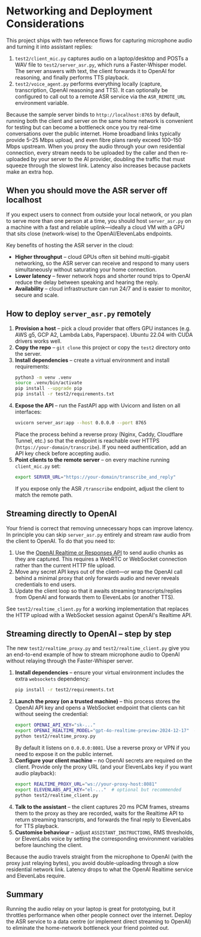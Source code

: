 # Networking and Deployment Considerations

This project ships with two reference flows for capturing microphone audio and turning it into
assistant replies:

1. `test2/client_mic.py` captures audio on a laptop/desktop and POSTs a WAV file to
   `test2/server_asr.py`, which runs a Faster-Whisper model. The server answers with text, the
   client forwards it to OpenAI for reasoning, and finally performs TTS playback.
2. `test2/voice_agent.py` performs everything locally (capture, transcription, OpenAI reasoning and
   TTS). It can optionally be configured to call out to a remote ASR service via the
   `ASR_REMOTE_URL` environment variable.

Because the sample server binds to `http://localhost:8765` by default, running both the client and
server on the same home network is convenient for testing but can become a bottleneck once you try
real-time conversations over the public internet. Home broadband links typically provide
5–25 Mbps upload, and even fibre plans rarely exceed 100–150 Mbps upstream. When you proxy the audio
through your own residential connection, every stream needs to be uploaded by the caller and then
re-uploaded by your server to the AI provider, doubling the traffic that must squeeze through the
slowest link. Latency also increases because packets make an extra hop.

## When you should move the ASR server off localhost

If you expect users to connect from outside your local network, or you plan to serve more than one
person at a time, you should host `server_asr.py` on a machine with a fast and reliable uplink—ideally
a cloud VM with a GPU that sits close (network-wise) to the OpenAI/ElevenLabs endpoints.

Key benefits of hosting the ASR server in the cloud:

- **Higher throughput** – cloud GPUs often sit behind multi-gigabit networking, so the ASR server can
  receive and respond to many users simultaneously without saturating your home connection.
- **Lower latency** – fewer network hops and shorter round trips to OpenAI reduce the delay between
  speaking and hearing the reply.
- **Availability** – cloud infrastructure can run 24/7 and is easier to monitor, secure and scale.

## How to deploy `server_asr.py` remotely

1. **Provision a host** – pick a cloud provider that offers GPU instances (e.g. AWS g5, GCP A2,
   Lambda Labs, Paperspace). Ubuntu 22.04 with CUDA drivers works well.
2. **Copy the repo** – `git clone` this project or copy the `test2` directory onto the server.
3. **Install dependencies** – create a virtual environment and install requirements:
   ```bash
   python3 -m venv .venv
   source .venv/bin/activate
   pip install --upgrade pip
   pip install -r test2/requirements.txt
   ```
4. **Expose the API** – run the FastAPI app with Uvicorn and listen on all interfaces:
   ```bash
   uvicorn server_asr:app --host 0.0.0.0 --port 8765
   ```
   Place the process behind a reverse proxy (Nginx, Caddy, Cloudflare Tunnel, etc.) so that the
   endpoint is reachable over HTTPS (`https://your-domain/transcribe`). If you need authentication,
   add an API key check before accepting audio.
5. **Point clients to the remote server** – on every machine running `client_mic.py` set:
   ```bash
   export SERVER_URL="https://your-domain/transcribe_and_reply"
   ```
   If you expose only the ASR `/transcribe` endpoint, adjust the client to match the remote path.

## Streaming directly to OpenAI

Your friend is correct that removing unnecessary hops can improve latency. In principle you can skip
`server_asr.py` entirely and stream raw audio from the client to OpenAI. To do that you need to:

1. Use the [OpenAI Realtime or Responses API](https://platform.openai.com/docs/guides/realtime) to
   send audio chunks as they are captured. This requires a WebRTC or WebSocket connection rather than
   the current HTTP file upload.
2. Move any secret API keys out of the client—or wrap the OpenAI call behind a minimal proxy that
   only forwards audio and never reveals credentials to end users.
3. Update the client loop so that it awaits streaming transcripts/replies from OpenAI and forwards
   them to ElevenLabs (or another TTS).


See `test2/realtime_client.py` for a working implementation that replaces the HTTP upload with a
WebSocket session against OpenAI's Realtime API.

## Streaming directly to OpenAI – step by step

The new `test2/realtime_proxy.py` and `test2/realtime_client.py` give you an end-to-end example of
how to stream microphone audio to OpenAI without relaying through the Faster-Whisper server.

1. **Install dependencies** – ensure your virtual environment includes the extra `websockets`
   dependency:
   ```bash
   pip install -r test2/requirements.txt
   ```
2. **Launch the proxy (on a trusted machine)** – this process stores the OpenAI API key and opens a
   WebSocket endpoint that clients can hit without seeing the credential:
   ```bash
   export OPENAI_API_KEY="sk-..."
   export OPENAI_REALTIME_MODEL="gpt-4o-realtime-preview-2024-12-17"  # optional override
   python test2/realtime_proxy.py
   ```
   By default it listens on `0.0.0.0:8081`. Use a reverse proxy or VPN if you need to expose it on
   the public internet.
3. **Configure your client machine** – no OpenAI secrets are required on the client. Provide only
   the proxy URL (and your ElevenLabs key if you want audio playback):
   ```bash
   export REALTIME_PROXY_URL="ws://your-proxy-host:8081"
   export ELEVENLABS_API_KEY="el-..."  # optional but recommended
   python test2/realtime_client.py
   ```
4. **Talk to the assistant** – the client captures 20 ms PCM frames, streams them to the proxy as
   they are recorded, waits for the Realtime API to return streaming transcripts, and forwards the
   final reply to ElevenLabs for TTS playback.
5. **Customise behaviour** – adjust `ASSISTANT_INSTRUCTIONS`, RMS thresholds, or ElevenLabs voice by
   setting the corresponding environment variables before launching the client.

Because the audio travels straight from the microphone to OpenAI (with the proxy just relaying
bytes), you avoid double-uploading through a slow residential network link. Latency drops to what the
OpenAI Realtime service and ElevenLabs require.

## Summary

Running the audio relay on your laptop is great for prototyping, but it throttles performance when
other people connect over the internet. Deploy the ASR service to a data centre (or implement direct
streaming to OpenAI) to eliminate the home-network bottleneck your friend pointed out.
